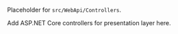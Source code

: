 Placeholder for `src/WebApi/Controllers`.

Add ASP.NET Core controllers for presentation layer here.
